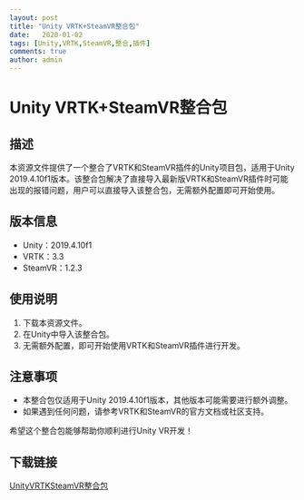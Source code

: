 ```yaml
---
layout: post
title: "Unity VRTK+SteamVR整合包"
date:   2020-01-02
tags: [Unity,VRTK,SteamVR,整合,插件]
comments: true
author: admin
---
```

# Unity VRTK+SteamVR整合包

## 描述

本资源文件提供了一个整合了VRTK和SteamVR插件的Unity项目包，适用于Unity 2019.4.10f1版本。该整合包解决了直接导入最新版VRTK和SteamVR插件时可能出现的报错问题，用户可以直接导入该整合包，无需额外配置即可开始使用。

## 版本信息

- Unity：2019.4.10f1
- VRTK：3.3
- SteamVR：1.2.3

## 使用说明

1. 下载本资源文件。
2. 在Unity中导入该整合包。
3. 无需额外配置，即可开始使用VRTK和SteamVR插件进行开发。

## 注意事项

- 本整合包仅适用于Unity 2019.4.10f1版本，其他版本可能需要进行额外调整。
- 如果遇到任何问题，请参考VRTK和SteamVR的官方文档或社区支持。

希望这个整合包能够帮助你顺利进行Unity VR开发！

## 下载链接

[UnityVRTKSteamVR整合包](https://pan.quark.cn/s/ddce5ad39e86)